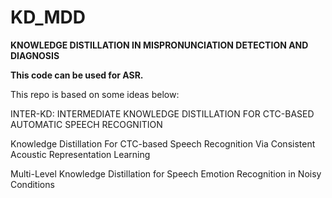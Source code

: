 # KD_MDD
**KNOWLEDGE DISTILLATION IN MISPRONUNCIATION DETECTION AND DIAGNOSIS**

**This code can be used for ASR.**

This repo is based on some ideas below:

INTER-KD: INTERMEDIATE KNOWLEDGE DISTILLATION FOR CTC-BASED AUTOMATIC SPEECH RECOGNITION 

Knowledge Distillation For CTC-based Speech Recognition Via Consistent Acoustic Representation Learning

Multi-Level Knowledge Distillation for Speech Emotion Recognition in Noisy Conditions
